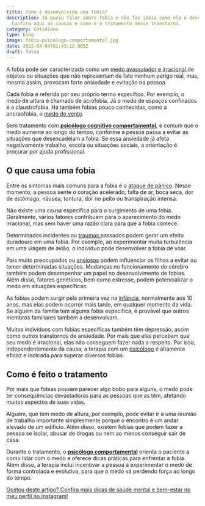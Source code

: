 ```yaml
---
title: Como é desenvolvida uma fobia?
description: Já ouviu falar sobre fobia e não faz ideia como ela é desenvolvida?
  Confira aqui as causas e como é o tratamento desse transtorno.
category: Cotidiano
type: blog
image: fobia-psicologo-comportamental.jpg
date: 2022-08-04T01:43:12.005Z
draft: false
---
```


A fobia pode ser caracterizada como um [medo avassalador e irracional ](/5-fobias-estranhas-que-voce-nunca-ouviu-falar/)de objetos ou situações que não representam de fato nenhum perigo real, mas, mesmo assim, provocam forte ansiedade e evitação na pessoa.

Cada fobia é referida por seu próprio termo específico. Por exemplo, o medo de altura é chamado de acrofobia. Já o medo de espaços confinados é a claustrofobia. Há também fobias pouco conhecidas, como a ancraofobia, o [medo do vento](https://yuribusin.com.br/5-fobias-estranhas-que-voce-nunca-ouviu-falar/).

Sem tratamento com **[psicólogo cognitivo comportamental](https://yuribusin.com.br/)**, é comum que o medo aumente ao longo do tempo, conforme a pessoa passa a evitar as situações que desencadeiam a fobia. Se essa ansiedade já afeta negativamente trabalho, escola ou situações sociais, a orientação é procurar por ajuda profissional.

## O que causa uma fobia

Entre os sintomas mais comuns para a fobia é o [ataque de pânico](/sindrome-do-panico-entenda-melhor/). Nesse momento, a pessoa sente o coração acelerado, falta de ar, boca seca, dor de estômago, náusea, tontura, dor no peito ou transpiração intensa.

Não existe uma causa específica para o surgimento de uma fobia. Geralmente, vários fatores contribuem para o aparecimento do medo irracional, mas sem haver uma razão clara para que a fobia comece.

Determinados incidentes ou [traumas ](/estresse-pos-traumatico/)passados podem gerar um efeito duradouro em uma fobia. Por exemplo, ao experimentar muita turbulência em uma viagem de avião, o indivíduo pode desenvolver a fobia de voar.

Pais muito preocupados ou [ansiosos](https://yuribusin.com.br/terapia-para-ansiedade/) podem influenciar os filhos a evitar ou temer determinadas situações. Mudanças no funcionamento do cérebro também podem desempenhar um papel no desenvolvimento de fobias. Além disso, fatores genéticos, bem como estresse, podem potencializar o medo em situações específicas.

As fobias podem surgir pela primeira vez na [infância](/5-sinais-que-seu-filho-sofre-do-transtorno-de-ansiedade/), normalmente aos 10 anos, mas elas podem ocorrer mais tarde, em qualquer momento da vida. Se alguém da família tem alguma fobia específica, é provável que outros membros familiares também a desenvolvam.

Muitos indivíduos com fobias específicas também têm depressão, assim como outros transtornos de ansiedade. Por mais que elas percebam que seu medo é irracional, elas não conseguem fazer nada a respeito. Por isso, independentemente da causa, a terapia com um [psicólogo](https://yuribusin.com.br/pra-que-serve-um-psicologo-clinico/) é altamente eficaz e indicada para superar diversas fobias.

## Como é feito o tratamento

Por mais que fobias possam parecer algo bobo para alguns, o medo pode ter consequências devastadoras para as pessoas que as têm, afetando muitos aspectos de suas vidas.

Alguém, que tem medo de altura, por exemplo, pode evitar ir a uma reunião de trabalho importante simplesmente porque o encontro é um andar elevado de um edifício. Além disso, existem fobias que podem fazer a pessoa se isolar, abusar de drogas ou nem ao menos conseguir sair de casa.

Durante o tratamento, o **[psicólogo comportamental](https://yuribusin.com.br/)** orienta o paciente a como lidar com o medo e oferece dicas práticas para enfrentar a fobia. Além disso, a terapia inclui incentivar a pessoa a experimentar o medo de forma controlada e evolutiva, para que o medo vá perdendo força ao longo do tempo.

[Gostou deste artigo? Confira mais dicas de saúde mental e bem-estar no meu perfil no Instagram!](https://www.instagram.com/dryuribusin/)
